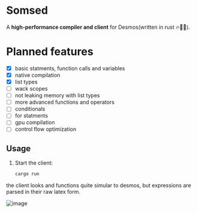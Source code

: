 # Somsed

A **high-performance compiler and client** for Desmos(written in rust 🔥👑🦀).

# Planned features
- [x] basic statments, function calls and variables
- [x] native compilation
- [x] list types
- [ ] wack scopes 
- [ ] not leaking memory with list types
- [ ] more advanced functions and operators
- [ ] conditionals
- [ ] for statments
- [ ] gpu compilation
- [ ] control flow optimization
## Usage  

1. Start the client:  
   ```bash
   cargo run
   ```
the client looks and functions quite simular to desmos, but expressions are parsed in their raw latex form.

![image](https://github.com/user-attachments/assets/954b621d-deef-4d29-97ef-2b5ce4a380bb)
